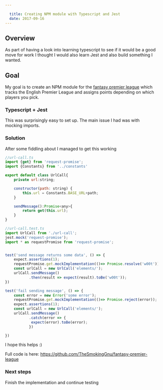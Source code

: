 ```yaml
---
  
  title: Creating NPM module with Typescript and Jest
  date: 2017-09-16
---
```

  
## Overview
As part of having a look into learning typescript to see if it would be a good move for work I thought I would also learn Jest and also build something I wanted. 

## Goal
My goal is to create an NPM module for the [fantasy premier league](https://fantasy.premierleague.com) which tracks the English Premier League and assigns points depending on which players you pick.

### Typescript + Jest
This was surprisingly easy to set up.  The main issue I had was with mocking imports.

### Solution
After some fiddling about I managed to get this working

```javascript
//url-call.ts
import {get} from 'request-promise';
import {Constants} from '../constants'

export default class UrlCall{
    private url:string;

    constructor(path: string) {
        this.url = Constants.BASE_URL+path;
    }

    sendMessage():Promise<any>{
        return get(this.url);
    }
}
```
```javascript
//url-call.test.ts
import UrlCall from './url-call';
jest.mock('request-promise');
import * as requestPromise from 'request-promise';


test('send message returns some data', () => {
    expect.assertions(1);
    requestPromise.get.mockImplementation(()=> Promise.resolve('w00t'));
    const urlCall = new UrlCall('elements/');
    urlCall.sendMessage()
           .then(result => expect(result).toBe('w00t'));
})

test('fail sending message', () => {
    const error = new Error('some error');
    requestPromise.get.mockImplementation(()=> Promise.reject(error));
    expect.assertions(1);
    const urlCall = new UrlCall('elements/');
    urlCall.sendMessage()
           .catch(error => {
            expect(error).toBe(error);       
           })

})

```
I hope this helps :)

Full code is here: https://github.com/TheSmokingGnu/fantasy-premier-league

### Next steps
Finish the implementation and continue testing
